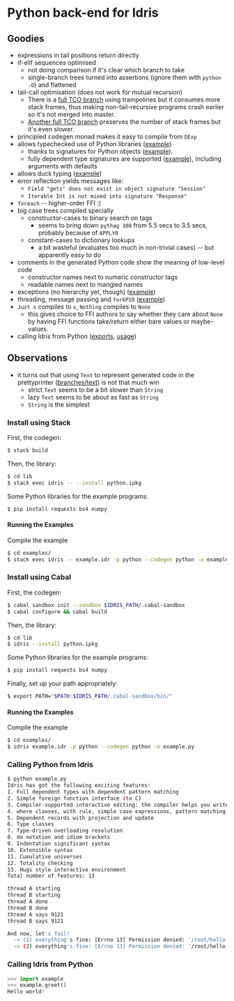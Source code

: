 # Python back-end for Idris

## Goodies

* expressions in tail positions return directly
* if-elif sequences optimised
    - not doing comparison if it's clear which branch to take
    - single-branch trees turned into assertions (ignore them with `python -O`) and flattened
* tail-call optimisation (does not work for mutual recursion)
    - There is a [full TCO branch](https://github.com/ziman/idris-py/tree/trampoline-tco)
      using trampolines but it consumes more stack frames, thus making non-tail-recursive
      programs crash earlier so it's not merged into master.
    - [Another full TCO branch](https://github.com/ziman/idris-py/tree/inline-tco) preserves
      the number of stack frames but it's even slower.
* principled codegen monad makes it easy to compile from `DExp`
* allows typechecked use of Python libraries
  ([example](https://github.com/ziman/idris-py/blob/master/examples/example.idr))
	- thanks to signatures for Python objects
      ([example](https://github.com/ziman/idris-py/blob/master/lib/Python/Lib/BeautifulSoup.idr)).
    - fully dependent type signatures are supported
      ([example](https://github.com/ziman/idris-py/blob/master/lib/Python/Lib/Queue.idr#L18)),
      including arguments with defaults
* allows duck typing ([example](https://github.com/ziman/idris-py/blob/master/lib/Python/Functions.idr#L30))
* error reflection yields messages like:
    - `Field "gets" does not exist in object signature "Session"`
    - `Iterable Int is not mixed into signature "Response"`
* `foreach` -- higher-order FFI :)
* big case trees compiled specially
    - constructor-cases to binary search on tags
	    - seems to bring down `pythag 100` from 5.5 secs to 3.5 secs, probably because of `APPLY0`
	- constant-cases to dictionary lookups
        - a bit wasteful (evaluates too much in non-trivial cases) -- but apparently easy to do
* comments in the generated Python code show the meaning of low-level code
    - constructor names next to numeric constructor tags
    - readable names next to mangled names
* exceptions (no hierarchy yet, though) ([example](https://github.com/ziman/idris-py/blob/master/examples/example.idr#L80))
* threading, message passing and `forkPIO` ([example](https://github.com/ziman/idris-py/blob/master/examples/example.idr#L62))
* `Just x` compiles to `x`, `Nothing` compiles to `None`
    - this gives choice to FFI authors to say whether they care about `None`
      by having FFI functions take/return either bare values or maybe-values.
* calling Idris from Python
    ([exports](https://github.com/ziman/idris-py/blob/master/examples/example.idr#L105),
     [usage](#calling-idris-from-python))

## Observations

* it turns out that using `Text` to represent generated code in the prettyprinter
  ([branches/text](https://github.com/ziman/idris-py/tree/text)) is not that much win
    - strict `Text` seems to be a bit slower than `String`
    - lazy `Text` seems to be about as fast as `String`
    - `String` is the simplest

### Install using Stack

First, the codegen:
```bash
$ stack build
```

Then, the library:
```bash
$ cd lib
$ stack exec idris -- --install python.ipkg
```

Some Python libraries for the example programs:
```bash
$ pip install requests bs4 numpy
```

#### Running the Examples

Compile the example
```bash
$ cd examples/
$ stack exec idris -- example.idr -p python --codegen python -o example.py
```

### Install using Cabal

First, the codegen:
```bash
$ cabal sandbox init --sandbox $IDRIS_PATH/.cabal-sandbox
$ cabal configure && cabal build
```

Then, the library:
```bash
$ cd lib
$ idris --install python.ipkg
```

Some Python libraries for the example programs:
```bash
$ pip install requests bs4 numpy
```

Finally, set up your path appropriately:
```bash
$ export PATH="$PATH:$IDRIS_PATH/.cabal-sandbox/bin/"
```

#### Running the Examples

Compile the example
```bash
$ cd examples/
$ idris example.idr -p python --codegen python -o example.py
```

### Calling Python from Idris
```bash
$ python example.py
Idris has got the following exciting features:
1. Full dependent types with dependent pattern matching
2. Simple foreign function interface (to C)
3. Compiler-supported interactive editing: the compiler helps you write code using the types
4. where clauses, with rule, simple case expressions, pattern matching let and lambda bindings
5. Dependent records with projection and update
6. Type classes
7. Type-driven overloading resolution
8. do notation and idiom brackets
9. Indentation significant syntax
10. Extensible syntax
11. Cumulative universes
12. Totality checking
13. Hugs style interactive environment
Total number of features: 13

thread A starting
thread B starting
thread A done
thread B done
thread A says 9121
thread B says 9121

And now, let's fail!
  -> (1) everything's fine: [Errno 13] Permission denied: '/root/hello'
  -> (2) everything's fine: [Errno 13] Permission denied: '/root/hello'
```

### Calling Idris from Python

```Python
>>> import example
>>> example.greet()
Hello world!
```
